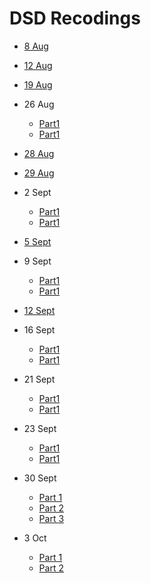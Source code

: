 # DSD Recodings 

- [8 Aug](https://web.microsoftstream.com/video/ad751290-c841-42c1-acbf-a3b807412125)

- [12 Aug](https://web.microsoftstream.com/video/aea2f4e8-52f3-4bf4-b5bc-2fd7bf32e008)

- [19 Aug](https://web.microsoftstream.com/video/ea72dd25-1ade-4473-a068-d722cc2fdc96)

- 26 Aug
    - [Part1](https://web.microsoftstream.com/video/091592a7-1820-48cc-a870-b98df6bbc2c8)
    - [Part1](https://web.microsoftstream.com/video/2af394af-dd9c-4b42-b0d2-854820cf395e)

- [28 Aug](https://web.microsoftstream.com/video/187de066-d137-40f3-8402-54cb04df8ce1)

- [29 Aug](https://web.microsoftstream.com/video/034cb2ff-e83d-4e46-b327-ca68d81fe9fe)

- 2 Sept
    - [Part1](https://web.microsoftstream.com/video/472c2188-df1d-4a4d-a061-f5c1f8f46596)
    - [Part1](https://web.microsoftstream.com/video/b0966b67-d95e-41a7-ac67-7b8cb8d187e6)

- [5 Sept](https://web.microsoftstream.com/video/cb37ffb6-1457-4e08-bee2-0aabcc007e80)

- 9 Sept
    - [Part1](https://web.microsoftstream.com/video/a405f900-151d-48cd-aa37-dbc2b2681367)
    - [Part1](https://web.microsoftstream.com/video/e95237d6-2edc-4e89-8ef9-fa451884956d)

- [12 Sept](https://web.microsoftstream.com/video/416af900-1f13-4703-9f23-8462f0a0c486)

- 16 Sept
    - [Part1](https://web.microsoftstream.com/video/8d882d09-a8f8-4931-ac4a-1673016a1148)
    - [Part1](https://web.microsoftstream.com/video/717db9a1-f148-42de-928c-7c89b768cc87)

- 21 Sept
    - [Part1](https://web.microsoftstream.com/video/097670fa-b4b8-4761-9626-e5f3076ac5d6)
    - [Part1](https://web.microsoftstream.com/video/b700b2ef-cc9d-4696-b5e1-07da3b98816d)

- 23 Sept
    - [Part1](https://web.microsoftstream.com/video/b70df3b0-e7a4-494d-b6d6-c1534c806e44)
    - [Part1](https://web.microsoftstream.com/video/43eba3bb-309b-4d9e-b828-65c330574003)

- 30 Sept
  - [Part 1](https://web.microsoftstream.com/video/d1d2c4ff-3111-42fd-9a38-5228fd31e3b8)
  - [Part 2](https://web.microsoftstream.com/video/435cf27b-f3eb-4518-a207-d0a4276ac33f)
  - [Part 3](https://web.microsoftstream.com/video/30e7f887-ca8c-46bf-9310-20097c44cccd)

- 3 Oct
  - [Part 1](https://web.microsoftstream.com/video/aeea1847-df04-4bb4-8252-f43e2f6d85b4)
  - [Part 2](https://web.microsoftstream.com/video/a47a54d7-f33a-46fa-a0c3-6f9a58dab7fc)

